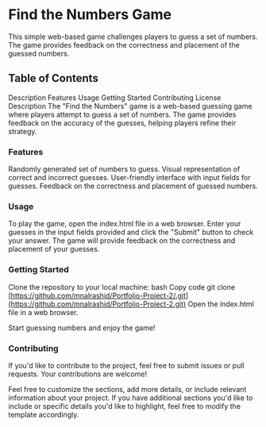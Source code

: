 # Find the Numbers Game
This simple web-based game challenges players to guess a set of numbers. The game provides feedback on the correctness and placement of the guessed numbers.

## Table of Contents
Description
Features
Usage
Getting Started
Contributing
License
Description
The "Find the Numbers" game is a web-based guessing game where players attempt to guess a set of numbers. The game provides feedback on the accuracy of the guesses, helping players refine their strategy.

### Features
Randomly generated set of numbers to guess.
Visual representation of correct and incorrect guesses.
User-friendly interface with input fields for guesses.
Feedback on the correctness and placement of guessed numbers.

### Usage
To play the game, open the index.html file in a web browser. Enter your guesses in the input fields provided and click the "Submit" button to check your answer. The game will provide feedback on the correctness and placement of your guesses.

### Getting Started
Clone the repository to your local machine:
bash
Copy code
git clone [https://github.com/mnalrashid/Portfolio-Project-2/.git](https://github.com/mnalrashid/Portfolio-Project-2.git)
Open the index.html file in a web browser.

Start guessing numbers and enjoy the game!

### Contributing
If you'd like to contribute to the project, feel free to submit issues or pull requests. Your contributions are welcome!

Feel free to customize the sections, add more details, or include relevant information about your project. If you have additional sections you'd like to include or specific details you'd like to highlight, feel free to modify the template accordingly.






